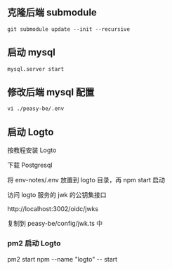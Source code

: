 ## 克隆后端 submodule

```
git submodule update --init --recursive
```

## 启动 mysql

```
mysql.server start
```

## 修改后端 mysql 配置

```
vi ./peasy-be/.env
```

## 启动 Logto

按教程安装 Logto

下载 Postgresql

将 env-notes/.env 放置到 logto 目录，再 npm start 启动

访问 logto 服务的 jwk 的公钥集接口

http://localhost:3002/oidc/jwks

复制到 peasy-be/config/jwk.ts 中

### pm2 启动 Logto

pm2 start npm --name "logto" -- start